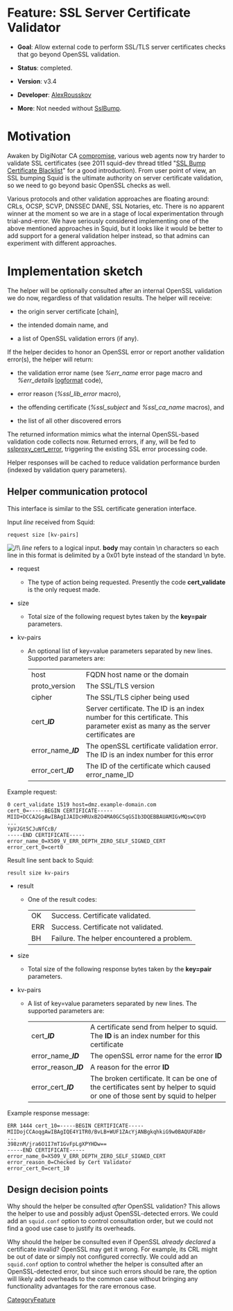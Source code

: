 # Feature: SSL Server Certificate Validator

  - **Goal**: Allow external code to perform SSL/TLS server certificates
    checks that go beyond OpenSSL validation.

  - **Status**: completed.

  - **Version**: v3.4

  - **Developer**:
    [AlexRousskov](https://wiki.squid-cache.org/action/show/Features/SslServerCertValidator/AlexRousskov#)

  - **More**: Not needed without
    [SslBump](https://wiki.squid-cache.org/action/show/Features/SslServerCertValidator/Features/SslBump#).

# Motivation

Awaken by DigiNotar CA
[compromise](http://blog.mozilla.org/security/2011/08/29/fraudulent-google-com-certificate/),
various web agents now try harder to validate SSL certificates (see 2011
squid-dev thread titled "[SSL Bump Certificate
Blacklist](http://comments.gmane.org/gmane.comp.web.squid.devel/16034)"
for a good introduction). From user point of view, an SSL bumping Squid
is the ultimate authority on server certificate validation, so we need
to go beyond basic OpenSSL checks as well.

Various protocols and other validation approaches are floating around:
CRLs, OCSP, SCVP, DNSSEC DANE, SSL Notaries, etc. There is no apparent
winner at the moment so we are in a stage of local experimentation
through trial-and-error. We have seriously considered implementing one
of the above mentioned approaches in Squid, but it looks like it would
be better to add support for a general validation helper instead, so
that admins can experiment with different approaches.

# Implementation sketch

The helper will be optionally consulted after an internal OpenSSL
validation we do now, regardless of that validation results. The helper
will receive:

  - the origin server certificate \[chain\],

  - the intended domain name, and

  - a list of OpenSSL validation errors (if any).

If the helper decides to honor an OpenSSL error or report another
validation error(s), the helper will return:

  - the validation error name (see *%err\_name* error page macro and
    *%err\_details*
    [logformat](http://www.squid-cache.org/Doc/config/logformat#) code),

  - error reason (*%ssl\_lib\_error* macro),

  - the offending certificate (*%ssl\_subject* and *%ssl\_ca\_name*
    macros), and

  - the list of all other discovered errors

The returned information mimics what the internal OpenSSL-based
validation code collects now. Returned errors, if any, will be fed to
[sslproxy\_cert\_error](http://www.squid-cache.org/Doc/config/sslproxy_cert_error#),
triggering the existing SSL error processing code.

Helper responses will be cached to reduce validation performance burden
(indexed by validation query parameters).

## Helper communication protocol

This interface is similar to the SSL certificate generation interface.

Input *line* received from Squid:

    request size [kv-pairs]

![/\!\\](https://wiki.squid-cache.org/wiki/squidtheme/img/alert.png)
*line* refers to a logical input. **body** may contain \\n characters so
each line in this format is delimited by a 0x01 byte instead of the
standard \\n byte.

  - request
    
      - The type of action being requested. Presently the code
        **cert\_validate** is the only request made.

  - size
    
      - Total size of the following request bytes taken by the
        **key=pair** parameters.

  - kv-pairs
    
      - An optional list of key=value parameters separated by new lines.
        Supported parameters are:
        
        |                       |                                                                                                                                 |
        | --------------------- | ------------------------------------------------------------------------------------------------------------------------------- |
        | host                  | FQDN host name or the domain                                                                                                    |
        | proto\_version        | The SSL/TLS version                                                                                                             |
        | cipher                | The SSL/TLS cipher being used                                                                                                   |
        | cert\_***ID***        | Server certificate. The ID is an index number for this certificate. This parameter exist as many as the server certificates are |
        | error\_name\_***ID*** | The openSSL certificate validation error. The ID is an index number for this error                                              |
        | error\_cert\_***ID*** | The ID of the certificate which caused error\_name\_ID                                                                          |
        

Example request:

    0 cert_validate 1519 host=dmz.example-domain.com
    cert_0=-----BEGIN CERTIFICATE-----
    MIID+DCCA2GgAwIBAgIJAIDcHRUxB2O4MA0GCSqGSIb3DQEBBAUAMIGvMQswCQYD
    ...
    YpVJGt5CJuNfCcB/
    -----END CERTIFICATE-----
    error_name_0=X509_V_ERR_DEPTH_ZERO_SELF_SIGNED_CERT
    error_cert_0=cert0

Result line sent back to Squid:

    result size kv-pairs

  - result
    
      - One of the result codes:
        
        |     |                                            |
        | --- | ------------------------------------------ |
        | OK  | Success. Certificate validated.            |
        | ERR | Success. Certificate not validated.        |
        | BH  | Failure. The helper encountered a problem. |
        

  - size
    
      - Total size of the following response bytes taken by the
        **key=pair** parameters.

  - kv-pairs
    
      - A list of key=value parameters separated by new lines. The
        supported parameters are:
        
        |                         |                                                                                                                           |
        | ----------------------- | ------------------------------------------------------------------------------------------------------------------------- |
        | cert\_***ID***          | A certificate send from helper to squid. The **ID** is an index number for this certificate                               |
        | error\_name\_***ID***   | The openSSL error name for the error **ID**                                                                               |
        | error\_reason\_***ID*** | A reason for the error **ID**                                                                                             |
        | error\_cert\_***ID***   | The broken certificate. It can be one of the certificates sent by helper to squid or one of those sent by squid to helper |
        

Example response message:

    ERR 1444 cert_10=-----BEGIN CERTIFICATE-----
    MIIDojCCAoqgAwIBAgIQE4Y1TR0/BvLB+WUF1ZAcYjANBgkqhkiG9w0BAQUFADBr
    ...
    398znM/jra6O1I7mT1GvFpLgXPYHDw==
    -----END CERTIFICATE-----
    error_name_0=X509_V_ERR_DEPTH_ZERO_SELF_SIGNED_CERT
    error_reason_0=Checked by Cert Validator
    error_cert_0=cert_10

## Design decision points

Why should the helper be consulted *after* OpenSSL validation? This
allows the helper to use and possibly adjust OpenSSL-detected errors. We
could add an `squid.conf` option to control consultation order, but we
could not find a good use case to justify its overheads.

Why should the helper be consulted even if OpenSSL *already declared* a
certificate invalid? OpenSSL may get it wrong. For example, its CRL
might be out of date or simply not configured correctly. We could add an
`squid.conf` option to control whether the helper is consulted after an
OpenSSL-detected error, but since such errors should be rare, the option
will likely add overheads to the common case without bringing any
functionality advantages for the rare erronous case.

[CategoryFeature](https://wiki.squid-cache.org/action/show/Features/SslServerCertValidator/CategoryFeature#)
